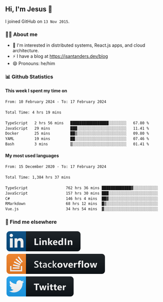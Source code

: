 ## Hi, I'm Jesus 👋

I joined GitHub on `13 Nov 2015`.

<!-- Talking about you -->

### 👨‍💻 About me

- 👦 I'm interested in distributed systems, React.js apps, and cloud architecture.
- ⚡️ I have a blog at <https://jsantanders.dev/blog>
- 😄 Pronouns: he/him

### 📊 Github Statistics

#### This week I spent my time on

<!--START_SECTION:weekly-->

```txt
From: 10 February 2024 - To: 17 February 2024

Total Time: 4 hrs 19 mins

TypeScript   2 hrs 56 mins   █████████████████░░░░░░░░   67.80 %
JavaScript   29 mins         ███░░░░░░░░░░░░░░░░░░░░░░   11.41 %
Docker       25 mins         ██▒░░░░░░░░░░░░░░░░░░░░░░   09.80 %
YAML         19 mins         ██░░░░░░░░░░░░░░░░░░░░░░░   07.46 %
Bash         3 mins          ▒░░░░░░░░░░░░░░░░░░░░░░░░   01.41 %
```

<!--END_SECTION:weekly-->

#### My most used languages

<!--START_SECTION:alltime-->

```txt
From: 15 December 2020 - To: 17 February 2024

Total Time: 1,384 hrs 37 mins

TypeScript                 762 hrs 36 mins █████████████▓░░░░░░░░░░░   55.08 %
JavaScript                 157 hrs 30 mins ███░░░░░░░░░░░░░░░░░░░░░░   11.38 %
C#                         146 hrs 4 mins  ██▓░░░░░░░░░░░░░░░░░░░░░░   10.55 %
RMarkdown                  68 hrs 12 mins  █▒░░░░░░░░░░░░░░░░░░░░░░░   04.93 %
Vue.js                     34 hrs 54 mins  ▓░░░░░░░░░░░░░░░░░░░░░░░░   02.52 %
```

<!--END_SECTION:alltime-->

### 📢 Find me elsewhere

<p>
  <a target="_blank" href="https://linkedin.com/in/jsantanders">
    <img src="https://github.com/jsantanders/jsantanders/blob/master/img/linkedin.svg" alt="LinkedIn" style="vertical-align:top; margin:4px">
  </a>
  
  <a target="_blank" href="https://stackoverflow.com/users/7318331/jesus-santander">
    <img src="https://github.com/jsantanders/jsantanders/blob/master/img/stackoverflow.svg" alt="StackOverflow" style="vertical-align:top; margin:4px">
  </a>
  
  <a target="_blank" href="http://twitter.com/jsantanders">
    <img src="https://github.com/jsantanders/jsantanders/blob/master/img/twitter.svg" alt="Twitter" style="vertical-align:top; margin:4px">
  </a>
</p>
